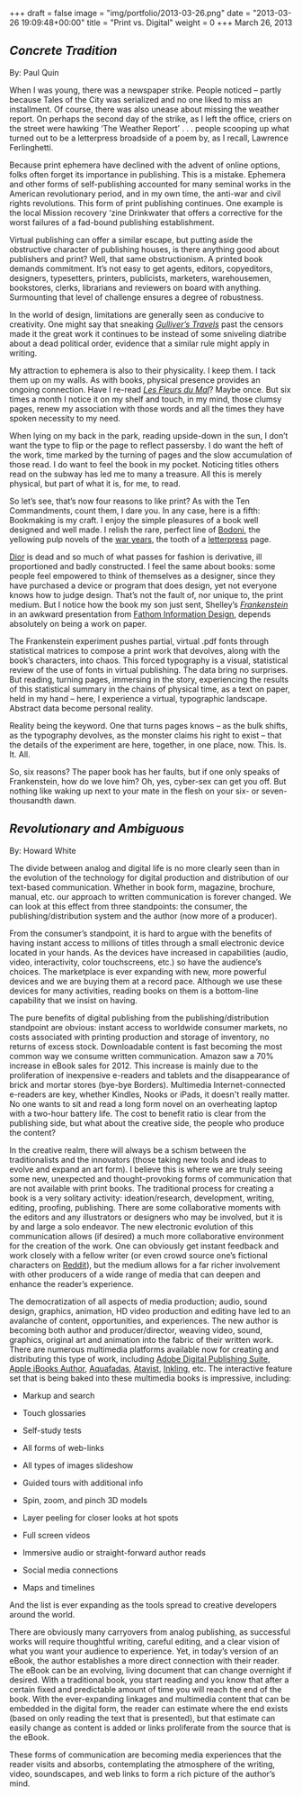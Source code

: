 +++
draft = false
image = "img/portfolio/2013-03-26.png"
date = "2013-03-26 19:09:48+00:00"
title = "Print vs. Digital"
weight = 0
+++
March 26, 2013
<!--more-->



## _Concrete Tradition_


By: Paul Quin


When I was young, there was a newspaper strike. People noticed – partly because Tales of the City was serialized and no one liked to miss an installment. Of course, there was also unease about missing the weather report. On perhaps the second day of the strike, as I left the office, criers on the street were hawking ‘The Weather Report’ . . . people scooping up what turned out to be a letterpress broadside of a poem by, as I recall, Lawrence Ferlinghetti.




Because print ephemera have declined with the advent of online options, folks often forget its importance in publishing. This is a mistake. Ephemera and other forms of self-publishing accounted for many seminal works in the American revolutionary period, and in my own time, the anti-war and civil rights revolutions. This form of print publishing continues. One example is the local Mission recovery ‘zine Drinkwater that offers a corrective for the worst failures of a fad-bound publishing establishment.




Virtual publishing can offer a similar escape, but putting aside the obstructive character of publishing houses, is there anything good about publishers and print? Well, that same obstructionism. A printed book demands commitment. It’s not easy to get agents, editors, copyeditors, designers, typesetters, printers, publicists, marketers, warehousemen, bookstores, clerks, librarians and reviewers on board with anything. Surmounting that level of challenge ensures a degree of robustness.




In the world of design, limitations are generally seen as conducive to creativity. One might say that sneaking [_Gulliver’s Travels_](http://www.gutenberg.org/files/829/829-h/829-h.htm) past the censors made it the great work it continues to be instead of some sniveling diatribe about a dead political order, evidence that a similar rule might apply in writing.




My attraction to ephemera is also to their physicality. I keep them. I tack them up on my walls. As with books, physical presence provides an ongoing connection. Have I re-read [_Les Fleurs du Mal_](http://www.gutenberg.org/files/6099/6099-h/6099-h.htm)? Maybe once. But six times a month I notice it on my shelf and touch, in my mind, those clumsy pages, renew my association with those words and all the times they have spoken necessity to my need.




When lying on my back in the park, reading upside-down in the sun, I don’t want the type to flip or the page to reflect passersby. I do want the heft of the work, time marked by the turning of pages and the slow accumulation of those read. I do want to feel the book in my pocket. Noticing titles others read on the subway has led me to many a treasure. All this is merely physical, but part of what it is, for me, to read.




So let’s see, that’s now four reasons to like print? As with the Ten Commandments, count them, I dare you. In any case, here is a fifth: Bookmaking is my craft. I enjoy the simple pleasures of a book well designed and well made. I relish the rare, perfect line of [Bodoni](http://www.mb-museobodoniano.it/bodoni.htm), the yellowing pulp novels of the [war years](https://www.ideals.illinois.edu/handle/2142/3714), the tooth of a [letterpress](http://www.tweedlepress.com/frequently-asked-questions/) page.




[Dior](http://en.wikipedia.org/wiki/Christian_Dior) is dead and so much of what passes for fashion is derivative, ill proportioned and badly constructed. I feel the same about books: some people feel empowered to think of themselves as a designer, since they have purchased a device or program that does design, yet not everyone knows how to judge design. That’s not the fault of, nor unique to, the print medium. But I notice how the book my son just sent, Shelley’s [_Frankenstein_](http://fathom.info/frankenfont/) in an awkward presentation from [Fathom Information Design](http://fathom.info/), depends absolutely on being a work on paper.




The Frankenstein experiment pushes partial, virtual .pdf fonts through statistical matrices to compose a print work that devolves, along with the book’s characters, into chaos. This forced typography is a visual, statistical review of the use of fonts in virtual publishing. The data bring no surprises. But reading, turning pages, immersing in the story, experiencing the results of this statistical summary in the chains of physical time, as a text on paper, held in my hand – here, I experience a virtual, typographic landscape. Abstract data become personal reality.




Reality being the keyword. One that turns pages knows – as the bulk shifts, as the typography devolves, as the monster claims his right to exist – that the details of the experiment are here, together, in one place, now. This. Is. It. All.




So, six reasons? The paper book has her faults, but if one only speaks of Frankenstein, how do we love him? Oh, yes, cyber-sex can get you off. But nothing like waking up next to your mate in the flesh on your six- or seven-thousandth dawn.





## _Revolutionary and Ambiguous_


By: Howard White


The divide between analog and digital life is no more clearly seen than in the evolution of the technology for digital production and distribution of our text-based communication. Whether in book form, magazine, brochure, manual, etc. our approach to written communication is forever changed. We can look at this effect from three standpoints: the consumer, the publishing/distribution system and the author (now more of a producer).




From the consumer’s standpoint, it is hard to argue with the benefits of having instant access to millions of titles through a small electronic device located in your hands. As the devices have increased in capabilities (audio, video, interactivity, color touchscreens, etc.) so have the audience’s choices. The marketplace is ever expanding with new, more powerful devices and we are buying them at a record pace. Although we use these devices for many activities, reading books on them is a bottom-line capability that we insist on having.




The pure benefits of digital publishing from the publishing/distribution standpoint are obvious: instant access to worldwide consumer markets, no costs associated with printing production and storage of inventory, no returns of excess stock. Downloadable content is fast becoming the most common way we consume written communication. Amazon saw a 70% increase in eBook sales for 2012. This increase is mainly due to the proliferation of inexpensive e-readers and tablets and the disappearance of brick and mortar stores (bye-bye Borders). Multimedia Internet-connected e-readers are key, whether Kindles, Nooks or iPads, it doesn't really matter. No one wants to sit and read a long form novel on an overheating laptop with a two-hour battery life. The cost to benefit ratio is clear from the publishing side, but what about the creative side, the people who produce the content?




In the creative realm, there will always be a schism between the traditionalists and the innovators (those taking new tools and ideas to evolve and expand an art form). I believe this is where we are truly seeing some new, unexpected and thought-provoking forms of communication that are not available with print books. The traditional process for creating a book is a very solitary activity: ideation/research, development, writing, editing, proofing, publishing. There are some collaborative moments with the editors and any illustrators or designers who may be involved, but it is by and large a solo endeavor. The new electronic evolution of this communication allows (if desired) a much more collaborative environment for the creation of the work. One can obviously get instant feedback and work closely with a fellow writer (or even crowd source one’s fictional characters on [Reddit](http://www.reddit.com/r/iamafiction)), but the medium allows for a far richer involvement with other producers of a wide range of media that can deepen and enhance the reader’s experience.




The democratization of all aspects of media production; audio, sound design, graphics, animation, HD video production and editing have led to an avalanche of content, opportunities, and experiences. The new author is becoming both author and producer/director, weaving video, sound, graphics, original art and animation into the fabric of their written work. There are numerous multimedia platforms available now for creating and distributing this type of work, including [Adobe Digital Publishing Suite](http://www.adobe.com/products/digital-publishing-suite-family.html), [Apple iBooks Author](http://www.apple.com/ibooks-author/), [Aquafadas](http://www.aquafadas.com/), [Atavist](https://www.atavist.com/), [Inkling](http://www.inkling.com/), etc. The interactive feature set that is being baked into these multimedia books is impressive, including:







  * Markup and search


  * Touch glossaries


  * Self-study tests


  * All forms of web-links


  * All types of images slideshow


  * Guided tours with additional info


  * Spin, zoom, and pinch 3D models


  * Layer peeling for closer looks at hot spots


  * Full screen videos


  * Immersive audio or straight-forward author reads


  * Social media connections


  * Maps and timelines




And the list is ever expanding as the tools spread to creative developers around the world.




There are obviously many carryovers from analog publishing, as successful works will require thoughtful writing, careful editing, and a clear vision of what you want your audience to experience. Yet, in today’s version of an eBook, the author establishes a more direct connection with their reader. The eBook can be an evolving, living document that can change overnight if desired. With a traditional book, you start reading and you know that after a certain fixed and predictable amount of time you will reach the end of the book. With the ever-expanding linkages and multimedia content that can be embedded in the digital form, the reader can estimate where the end exists (based on only reading the text that is presented), but that estimate can easily change as content is added or links proliferate from the source that is the eBook.




These forms of communication are becoming media experiences that the reader visits and absorbs, contemplating the atmosphere of the writing, video, soundscapes, and web links to form a rich picture of the author’s mind.




